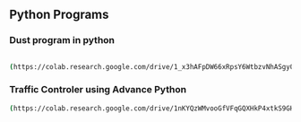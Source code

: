 ## Python Programs

### Dust program in python

```bash

(https://colab.research.google.com/drive/1_x3hAFpDW66xRpsY6WtbzvNhASgy0IVc#scrollTo=HL63NYlVTcKi)

```

### Traffic Controler  using Advance Python


```bash
(https://colab.research.google.com/drive/1nKYQzWMvooGfVFqGQXHkP4xtkS9GHZR8#scrollTo=p_YhVcNzVZko)

```